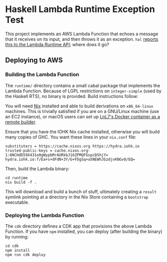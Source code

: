 # Haskell Lambda Runtime Exception Test

This project implements an AWS Lambda Function that echoes a message
that it receives on its input, and then throws it as an
exception. `hal` [reports this to the Lambda Runtime
API](https://github.com/Nike-Inc/hal/blob/fc5318d57bf7bcee1b552b6e0e7ab0e71abeab4a/src/AWS/Lambda/Runtime/Value.hs#L76); where does it go?

## Deploying to AWS

### Building the Lambda Function

The `runtime/` directory contains a small cabal package that
implements the Lambda Function. Because of LGPL restrictions on
`integer-simple` (used by the Haskell RTS), no binary is
provided. Build instructions follow:

You will need [Nix](https://nixos.org/download.html) installed and
able to build derivations on `x86_64-linux` machines. This is
trivially satisfied if you are on a GNU/Linux machine (use an EC2
instance), or macOS users can set up [LnL7's Docker container as a
remote
builder](https://github.com/LnL7/nix-docker#running-as-a-remote-builder).

Ensure that you have the IOHK Nix cache installed, otherwise you will
build many copies of GHC. You want these lines in your `nix.conf` file:

```
substituters = https://cache.nixos.org https://hydra.iohk.io
trusted-public-keys = cache.nixos.org-1:6NCHdD59X431o0gWypbMrAURkbJ16ZPMQFGspcDShjY= hydra.iohk.io:f/Ea+s+dFdN+3Y/G+FDgSq+a5NEWhJGzdjvKNGv0/EQ=
```

Then, build the Lambda binary:

```shell
cd runtime
nix build -f .
```

This will download and build a bunch of stuff, ultimately creating a
`result` symlink pointing at a directory in the Nix Store containing a
`bootstrap` executable.

### Deploying the Lambda Function

The `cdk` directory defines a CDK app that provisions the above Lambda
Function. If you have `npm` installed, you can deploy (after building
the binary) by running:

```shell
cd cdk
npm install
npm run cdk deploy
```
